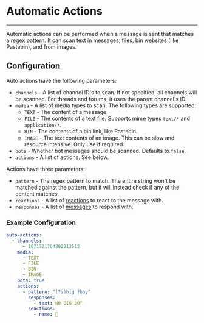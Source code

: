 # Automatic Actions

---

Automatic actions can be performed when a message is sent that matches a regex pattern.
It can scan text in messages, files, bin websites (like Pastebin), and from images.


## Configuration
Auto actions have the following parameters:

- `channels` - A list of channel ID's to scan. If not specified, all channels will be scanned. For threads and forums, it uses the parent channel's ID.
- `media` - A list of media types to scan. The following types are supported:
    - `TEXT` - The content of a message.
    - `FILE` - The contents of a text file. Supports mime types `text/*` and `application/*`.
    - `BIN` - The contents of a bin link, like Pastebin.
    - `IMAGE` - The text contents of an image. This can be slow and resource intensive. Only use if required.
- `bots` - Whether bot messages should be scanned. Defaults to `false`.
- `actions` - A list of actions. See below.

Actions have three parameters:

- `pattern` - The regex pattern to match. The entire string won't be matched against the pattern, but it will instead check if any of the content matches.
- `reactions` - A list of [reactions](props/emojis.md) to react to the message with.
- `responses` - A list of [messages](props/messages.md) to respond with.

### Example Configuration
```yaml
auto-actions:
  - channels:
      - 1071721704302313512
    media:
      - TEXT
      - FILE
      - BIN
      - IMAGE
    bots: true
    actions:
      - pattern: "(?i)big ?boy"
        responses:
          - text: NO BIG BOY
        reactions:
          - name: 🚂
```
